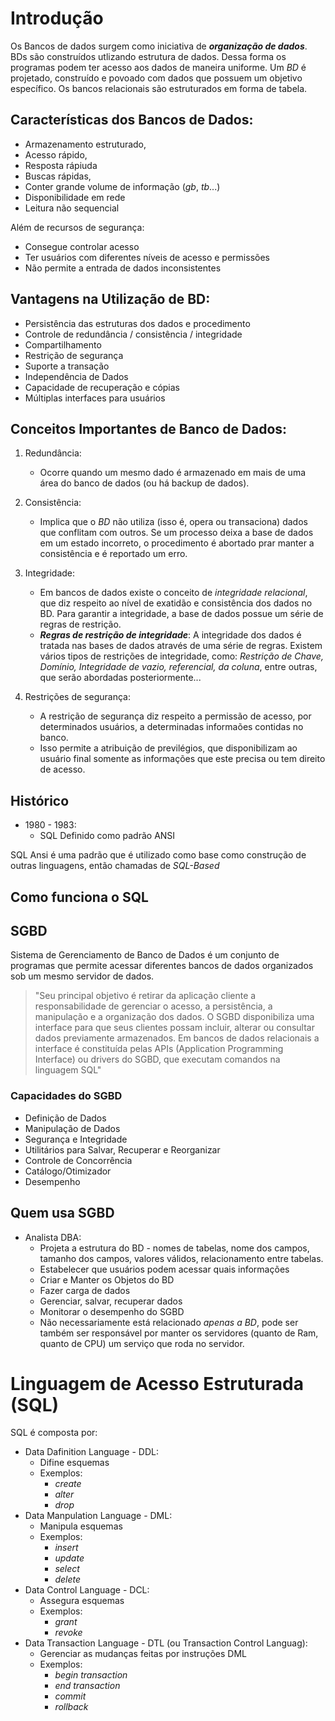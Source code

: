# Introdução

Os Bancos de dados surgem como iniciativa de ***organização de dados***. BDs são construídos utlizando estrutura de dados. Dessa forma os programas podem ter acesso aos dados de maneira uniforme.
Um _BD_ é projetado, construído e povoado com dados que possuem um objetivo específico.
Os bancos relacionais são estruturados em forma de tabela.


## Características dos Bancos de Dados:
- Armazenamento estruturado,
- Acesso rápido,
- Resposta rápiuda
- Buscas rápidas,
- Conter grande volume de informação (_gb_, _tb_...)
- Disponibilidade em rede
- Leitura não sequencial

Além de recursos de segurança:
- Consegue controlar acesso
- Ter usuários com diferentes níveis de acesso e permissões
- Não permite a entrada de dados inconsistentes


## Vantagens na Utilização de BD:

+ Persistência das estruturas dos dados e procedimento
+ Controle de redundância / consistência / integridade
+ Compartilhamento
+ Restrição de segurança
+ Suporte a transação
+ Independência de Dados
+ Capacidade de recuperação e cópias
+ Múltiplas interfaces para usuários


## Conceitos Importantes de Banco de Dados:

1. Redundância:
   * Ocorre quando um mesmo dado é armazenado em mais de uma área do banco de dados (ou há backup de dados).

2. Consistência:
    * Implica que o _BD_ não utiliza (isso é, opera ou transaciona) dados que conflitam com outros. Se um processo deixa a base de dados em um estado incorreto, o procedimento é abortado prar manter a consistência e é reportado um erro.

3. Integridade:
   * Em bancos de dados existe o conceito de _integridade relacional_, que diz respeito ao nível de exatidão e consistência dos dados no BD. Para garantir a integridade, a base de dados possue um série de regras de restrição.
   * **_Regras de restrição de integridade_**: A integridade dos dados é tratada nas bases de dados através de uma série de regras. Existem vários tipos de restrições de integridade, como: _Restrição de Chave, Domínio, Integridade de vazio, referencial, da coluna_, entre outras, que serão abordadas posteriormente...

4. Restrições de segurança:
   * A restrição de segurança diz respeito a permissão de acesso, por determinados usuários, a determinadas informaões contidas no banco.
   * Isso permite a atribuição de previlégios, que disponibilizam ao usuário final somente as informações que este precisa ou tem direito de acesso.


## Histórico

+  1980 - 1983:
   + SQL Definido como padrão ANSI

SQL Ansi é uma padrão que é utilizado como base como construção de outras linguagens, então chamadas de _SQL-Based_



## Como funciona o SQL


## SGBD

Sistema de Gerenciamento de Banco de Dados é um conjunto de programas que permite acessar diferentes bancos de dados organizados sob um mesmo servidor de dados.

> "Seu principal objetivo é retirar da aplicação cliente a responsabilidade de gerenciar o acesso, a persistência, a manipulação e a organização dos dados. O SGBD disponibiliza uma interface para que seus clientes possam incluir, alterar ou consultar dados previamente armazenados. Em bancos de dados relacionais a interface é constituída pelas APIs (Application Programming Interface) ou drivers do SGBD, que executam comandos na linguagem SQL"


### Capacidades do SGBD

+ Definição de Dados
+ Manipulação de Dados
+ Segurança e Integridade
+ Utilitários para Salvar, Recuperar e Reorganizar
+ Controle de Concorrência
+ Catálogo/Otimizador
+ Desempenho

## Quem usa SGBD

+ Analista DBA:
   + Projeta a estrutura do BD - nomes de tabelas, nome dos campos, tamanho dos campos, valores válidos, relacionamento entre tabelas.
   + Estabelecer que usuários podem acessar quais informações
   + Criar e Manter os Objetos do BD
   + Fazer carga de dados
   + Gerenciar, salvar, recuperar dados
   + Monitorar o desempenho do SGBD
   + Não necessariamente está relacionado _apenas a BD_, pode ser também ser responsável por manter os servidores (quanto de Ram, quanto de CPU) um serviço que roda no servidor.


# Linguagem de Acesso Estruturada (SQL)

SQL  é composta por:
- Data Dafinition Language - DDL:
   - Difine esquemas
   - Exemplos:
       - _create_
       - _alter_
       - _drop_
- Data Manpulation Language - DML:
   - Manipula esquemas
   - Exemplos:
       - _insert_
       - _update_
       - _select_
       - _delete_
- Data Control Language - DCL:
   - Assegura esquemas
   - Exemplos:
       - _grant_
       - _revoke_
- Data Transaction Language - DTL (ou Transaction Control Languag):
   - Gerenciar as mudanças feitas por instruções DML
   - Exemplos:
       - _begin transaction_
       - _end transaction_
       - _commit_
       - _rollback_






